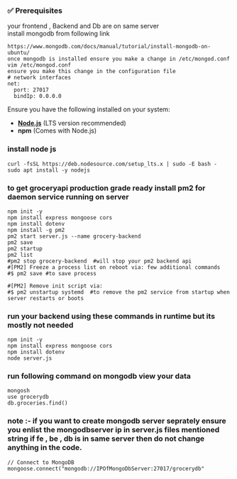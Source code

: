 
### ✅ Prerequisites
your frontend , Backend and Db are on same server  
install mongodb from following link
```
https://www.mongodb.com/docs/manual/tutorial/install-mongodb-on-ubuntu/
once mongodb is installed ensure you make a change in /etc/mongod.conf
vim /etc/mongod.conf
ensure you make this change in the configuration file
# network interfaces
net:
  port: 27017
  bindIp: 0.0.0.0

```

Ensure you have the following installed on your system:  
- **[Node.js](https://nodejs.org/)** (LTS version recommended)  
- **npm** (Comes with Node.js)  
### install node js 
```
curl -fsSL https://deb.nodesource.com/setup_lts.x | sudo -E bash -
sudo apt install -y nodejs
```
### to get groceryapi production grade ready install pm2 for daemon service running on server 
```
npm init -y
npm install express mongoose cors
npm install dotenv
npm install -g pm2
pm2 start server.js --name grocery-backend
pm2 save
pm2 startup
pm2 list
#pm2 stop grocery-backend  #will stop your pm2 backend api 
#[PM2] Freeze a process list on reboot via: few additional commands  
#$ pm2 save #to save process

#[PM2] Remove init script via:
#$ pm2 unstartup systemd  #to remove the pm2 service from startup when server restarts or boots
```
### run your backend using these commands in runtime but its mostly not needed
```
npm init -y
npm install express mongoose cors
npm install dotenv
node server.js
```
###

### run following command on mongodb view your data
```
mongosh
use grocerydb
db.groceries.find()
```

### note :- if you want to create mongodb server seprately ensure you enlist the mongodbserver ip in server.js files mentioned string if fe , be , db is in same server then do not change anything in the code.
```
// Connect to MongoDB
mongoose.connect("mongodb://IPOfMongoDbServer:27017/grocerydb"
```

